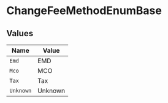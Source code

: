 # ChangeFeeMethodEnumBase


## Values

| Name      | Value     |
| --------- | --------- |
| `Emd`     | EMD       |
| `Mco`     | MCO       |
| `Tax`     | Tax       |
| `Unknown` | Unknown   |